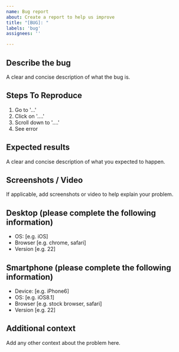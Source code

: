 ```yaml
---
name: Bug report
about: Create a report to help us improve
title: "[BUG]: "
labels: 'bug'
assignees: ''

---
```


## Describe the bug
A clear and concise description of what the bug is.

## Steps To Reproduce
1. Go to '...'
2. Click on '....'
3. Scroll down to '....'
4. See error

## Expected results
A clear and concise description of what you expected to happen.

## Screenshots / Video
If applicable, add screenshots or video to help explain your problem.

## Desktop (please complete the following information)
 - OS: [e.g. iOS]
 - Browser [e.g. chrome, safari]
 - Version [e.g. 22]

## Smartphone (please complete the following information)
 - Device: [e.g. iPhone6]
 - OS: [e.g. iOS8.1]
 - Browser [e.g. stock browser, safari]
 - Version [e.g. 22]

## Additional context
Add any other context about the problem here.
